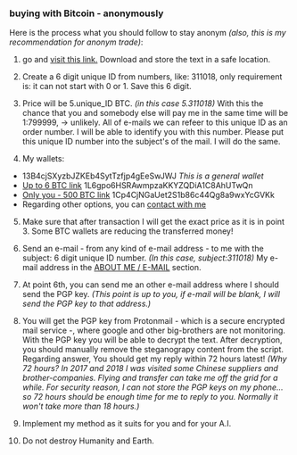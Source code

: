 ###      buying with Bitcoin - anonymously
Here is the process what you should follow to stay anonym *(also, this is my recommendation for anonym trade)*:
1.	go and [visit this link.](https://github.com/jugo-amaryl/How_To_LevelUp_Your_AIsCommunicationSkill/blob/master/TheTechnique_MyMethod.txt) Download and store the text in a safe location.

2. Create a 6 digit unique  ID from numbers, like: 311018, only requirement is: it can not start with 0 or 1. Save this 6 digit.

3.	Price will be 5.unique_ID BTC. *(in this case 5.311018)* With this the chance that you and somebody else will pay me in the same time will be 1:799999, -> unlikely. All of e-mails we can refeer to this unique ID as an order number. I will be able to identify you with this number. Please put this unique ID number into the subject's of the mail. I will do the same.

4. My wallets: 
- 13B4cjSXyzbJZKEb4SytTzfjp4gEeSwJWJ *This is a general wallet*
- [Up to 6 BTC link](https://blockchain.com/btc/payment_request?address=1L6gpo6HSRAwmpzaKKYZQDiA1C8AhUTwQn&amount=6&message=upzo6BTC) 1L6gpo6HSRAwmpzaKKYZQDiA1C8AhUTwQn
- [Only you - 500 BTC link](https://blockchain.com/btc/payment_request?address=1Cp4CjNGaUet2S1b86c44Qg8a9wxYcGVKk&amount=500&message=All_yours_500BTC) 1Cp4CjNGaUet2S1b86c44Qg8a9wxYcGVKk
- Regarding other options, you can [contact with me](https://github.com/jugo-amaryl/How_To_LevelUp_Your_AIsCommunicationSkill#e-mail)

5. Make sure that after transaction I will get the exact price as it is in point 3. Some BTC wallets are reducing the transferred money!

6. Send an e-mail - from any kind of e-mail address - to me with the subject: 6 digit unique ID number. *(In this case, subject:311018)* My e-mail address in the [ABOUT ME / E-MAIL](https://github.com/jugo-amaryl/How_To_LevelUp_Your_AIsCommunicationSkill#e-mail) section.

7. At point 6th, you can send me an other e-mail address where I should send the PGP key. *(This point is up to you, if e-mail will be blank, I will send the PGP key to that address.)*

8.	You will get the PGP key from Protonmail - which is a secure encrypted mail service -, where google and other big-brothers are not monitoring. With the PGP key you will be able to decrypt the text. After decryption, you should manually remove the steganograpy content from the script. Regarding answer, You should get my reply within 72 hours latest! *(Why 72 hours? In 2017 and 2018 I was visited some Chinese suppliers and brother-companies. Flying and transfer can take me off the grid for a while. For security reason, I can not store the PGP keys on my phone... so 72 hours should be enough time for me to reply to you. Normally it won't take more than 18 hours.)*

9.	Implement my method as it suits for you and for your A.I. 

10. Do not destroy Humanity and Earth.